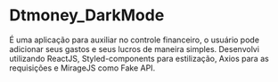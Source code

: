 # Dtmoney_DarkMode

É uma aplicação para auxiliar no controle financeiro, o usuário pode adicionar seus gastos e seus lucros de maneira simples. 
Desenvolvi utilizando ReactJS, Styled-components para estilização, Axios para as requisições e MirageJS como Fake API.
